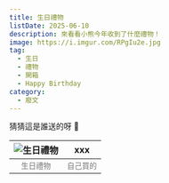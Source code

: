 ```yaml
---
title: 生日禮物
listDate: 2025-06-10
description: 來看看小熊今年收到了什麼禮物！
image: https://i.imgur.com/RPgIu2e.jpg
tag:
  - 生日
  - 禮物
  - 開箱
  - Happy Birthday
category:
  - 廢文
---
```


猜猜這是誰送的呀 🤗

| ![生日禮物](https://i.imgur.com/RPgIu2e.jpg) | xxx |
|:---:|:---:|
| <small style="color: #777;">生日禮物</small> | <small style="color: #777;">自己買的</small> |
